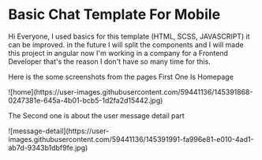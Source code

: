  <h1>Basic Chat Template For Mobile</h1>
 <p>Hi Everyone, I used basics for this template (HTML, SCSS, JAVASCRIPT) it can be improved. in the future I will split the components and I will made this project in angular now I'm working in a company for a Frontend Developer that's the reason I don't have so many time for this. </p>

<p>Here is the some screenshots from the pages First One Is Homepage</p>
![home](https://user-images.githubusercontent.com/59441136/145391868-0247381e-645a-4b01-bcb5-1d2fa2d15442.jpg)
 <p>The Second one is about the user message detail part</p>
![message-detail](https://user-images.githubusercontent.com/59441136/145391991-fa996e81-e010-4ad1-ab7d-9343b1dbf9fe.jpg)
